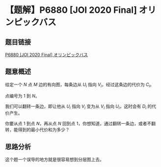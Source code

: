 # 【题解】P6880 [JOI 2020 Final] オリンピックバス

## 题目链接

[P6880 [JOI 2020 Final] オリンピックバス](https://www.luogu.com.cn/problem/P6880)

## 题意概述

给定一个 $N$ 点 $M$ 边的有向图，每条边从 $U_i$ 指向 $V_i$，经过这条边的代价为 $C_i$。

点编号为 $1$ 到 $N$。

我们可以翻转一条边，即让他从 $U_i$ 指向 $V_i$ 变为从 $V_i$ 指向 $U_i$，这时会有 $D_i$ 的代价产生。

你要从点 $1$ 到点 $N$，再从点 $N$ 回到点 $1$，你想知道，通过翻转一条边，或者不翻转，能得到的最小代价和为多少？

## 思路分析

这个题一个误导的地方就是很容易想到分层图上去。

